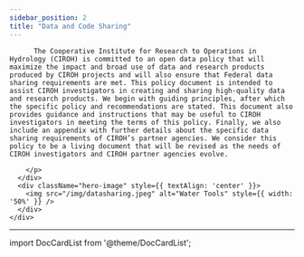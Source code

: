 ```yaml
---
sidebar_position: 2
title: "Data and Code Sharing"
---
```


<div className="container">
    <div className="hero-content">
      <div className="hero-text">
        <p>
          
          The Cooperative Institute for Research to Operations in Hydrology (CIROH) is committed to an open data policy that will maximize the impact and broad use of data and research products produced by CIROH projects and will also ensure that Federal data sharing requirements are met. This policy document is intended to assist CIROH investigators in creating and sharing high-quality data and research products. We begin with guiding principles, after which the specific policy and recommendations are stated. This document also provides guidance and instructions that may be useful to CIROH investigators in meeting the terms of this policy. Finally, we also include an appendix with further details about the specific data sharing requirements of CIROH’s partner agencies. We consider this policy to be a living document that will be revised as the needs of CIROH investigators and CIROH partner agencies evolve.

        </p>
      </div>
      <div className="hero-image" style={{ textAlign: 'center' }}>
        <img src="/img/datasharing.jpeg" alt="Water Tools" style={{ width: '50%' }} />
      </div>
    </div>
</div>

------------------------------------------------

import DocCardList from '@theme/DocCardList';

<DocCardList />
